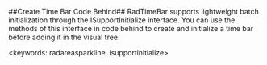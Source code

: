 ##Create Time Bar Code Behind##
RadTimeBar supports lightweight batch initialization through the ISupportInitialize interface. You can use the methods of this interface in code behind to create and initialize a time bar before adding it in the visual tree.

<keywords: radareasparkline, isupportinitialize>